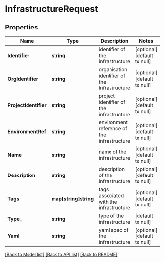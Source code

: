 # InfrastructureRequest

## Properties
Name | Type | Description | Notes
------------ | ------------- | ------------- | -------------
**Identifier** | **string** | identifier of the infrastructure | [optional] [default to null]
**OrgIdentifier** | **string** | organisation identifier of the infrastructure | [optional] [default to null]
**ProjectIdentifier** | **string** | project identifier of the infrastructure | [optional] [default to null]
**EnvironmentRef** | **string** | environment reference of the infrastructure | [optional] [default to null]
**Name** | **string** | name of the infrastructure | [optional] [default to null]
**Description** | **string** | description of the infrastructure | [optional] [default to null]
**Tags** | **map[string]string** | tags associated with the infrastructure | [optional] [default to null]
**Type_** | **string** | type of the infrastructure | [default to null]
**Yaml** | **string** | yaml spec of the infrastructure | [optional] [default to null]

[[Back to Model list]](../README.md#documentation-for-models) [[Back to API list]](../README.md#documentation-for-api-endpoints) [[Back to README]](../README.md)

